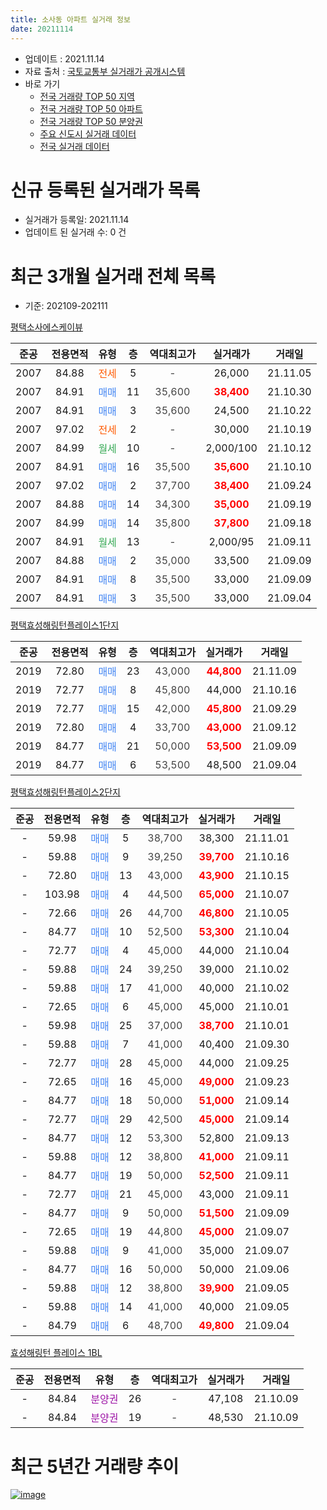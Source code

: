 ```yaml
---
title: 소사동 아파트 실거래 정보
date: 20211114
---
```


* 업데이트 : 2021.11.14
* 자료 출처 : [국토교통부 실거래가 공개시스템](http://rt.molit.go.kr)
* 바로 가기
    * [전국 거래량 TOP 50 지역](https://apt-info.github.io/apt-trade-info/tr)
    * [전국 거래량 TOP 50 아파트](https://apt-info.github.io/apt-trade-info/ta)
    * [전국 거래량 TOP 50 분양권](https://apt-info.github.io/apt-trade-info/tb)
    * [주요 신도시 실거래 데이터](https://apt-info.github.io/apt-trade-info/newtown)
    * [전국 실거래 데이터](https://apt-info.github.io/apt-trade-info/all)



<script async src="https://pagead2.googlesyndication.com/pagead/js/adsbygoogle.js"></script>
<!-- 기본광고 -->
<ins class="adsbygoogle"
     style="display:block"
     data-ad-client="ca-pub-1142216861245946"
     data-ad-slot="4805727019"
     data-ad-format="auto"
     data-full-width-responsive="true"></ins>
<script>
     (adsbygoogle = window.adsbygoogle || []).push({});
</script>


# 신규 등록된 실거래가 목록

* 실거래가 등록일: 2021.11.14
* 업데이트 된 실거래 수: 0 건




<script async src="https://pagead2.googlesyndication.com/pagead/js/adsbygoogle.js"></script>
<!-- 기본광고 -->
<ins class="adsbygoogle"
     style="display:block"
     data-ad-client="ca-pub-1142216861245946"
     data-ad-slot="4805727019"
     data-ad-format="auto"
     data-full-width-responsive="true"></ins>
<script>
     (adsbygoogle = window.adsbygoogle || []).push({});
</script>


# 최근 3개월 실거래 전체 목록
* 기준: 202109-202111


[평택소사에스케이뷰](https://search.naver.com/search.naver?query=%ED%8F%89%ED%83%9D%EC%86%8C%EC%82%AC%EC%97%90%EC%8A%A4%EC%BC%80%EC%9D%B4%EB%B7%B0)

|준공|전용면적|유형|층|역대최고가|실거래가|거래일|
|:---:|:---:|:---:|:---:|:---:|:---:|:---:|
|2007|84.88|<span style="color:#FF5A00">전세</span>|5|<span style="color:#444444">-</span>|26,000|21.11.05|
|2007|84.91|<span style="color:#4285F3">매매</span>|11|<span style="color:#444444">35,600</span>|<b><span style="color:#FF0000">38,400</span></b>|21.10.30|
|2007|84.91|<span style="color:#4285F3">매매</span>|3|<span style="color:#444444">35,600</span>|24,500|21.10.22|
|2007|97.02|<span style="color:#FF5A00">전세</span>|2|<span style="color:#444444">-</span>|30,000|21.10.19|
|2007|84.99|<span style="color:#34A853">월세</span>|10|<span style="color:#444444">-</span>|2,000/100|21.10.12|
|2007|84.91|<span style="color:#4285F3">매매</span>|16|<span style="color:#444444">35,500</span>|<b><span style="color:#FF0000">35,600</span></b>|21.10.10|
|2007|97.02|<span style="color:#4285F3">매매</span>|2|<span style="color:#444444">37,700</span>|<b><span style="color:#FF0000">38,400</span></b>|21.09.24|
|2007|84.88|<span style="color:#4285F3">매매</span>|14|<span style="color:#444444">34,300</span>|<b><span style="color:#FF0000">35,000</span></b>|21.09.19|
|2007|84.99|<span style="color:#4285F3">매매</span>|14|<span style="color:#444444">35,800</span>|<b><span style="color:#FF0000">37,800</span></b>|21.09.18|
|2007|84.91|<span style="color:#34A853">월세</span>|13|<span style="color:#444444">-</span>|2,000/95|21.09.11|
|2007|84.88|<span style="color:#4285F3">매매</span>|2|<span style="color:#444444">35,000</span>|33,500|21.09.09|
|2007|84.91|<span style="color:#4285F3">매매</span>|8|<span style="color:#444444">35,500</span>|33,000|21.09.09|
|2007|84.91|<span style="color:#4285F3">매매</span>|3|<span style="color:#444444">35,500</span>|33,000|21.09.04|

[평택효성해링턴플레이스1단지](https://search.naver.com/search.naver?query=%ED%8F%89%ED%83%9D%ED%9A%A8%EC%84%B1%ED%95%B4%EB%A7%81%ED%84%B4%ED%94%8C%EB%A0%88%EC%9D%B4%EC%8A%A41%EB%8B%A8%EC%A7%80)

|준공|전용면적|유형|층|역대최고가|실거래가|거래일|
|:---:|:---:|:---:|:---:|:---:|:---:|:---:|
|2019|72.80|<span style="color:#4285F3">매매</span>|23|<span style="color:#444444">43,000</span>|<b><span style="color:#FF0000">44,800</span></b>|21.11.09|
|2019|72.77|<span style="color:#4285F3">매매</span>|8|<span style="color:#444444">45,800</span>|44,000|21.10.16|
|2019|72.77|<span style="color:#4285F3">매매</span>|15|<span style="color:#444444">42,000</span>|<b><span style="color:#FF0000">45,800</span></b>|21.09.29|
|2019|72.80|<span style="color:#4285F3">매매</span>|4|<span style="color:#444444">33,700</span>|<b><span style="color:#FF0000">43,000</span></b>|21.09.12|
|2019|84.77|<span style="color:#4285F3">매매</span>|21|<span style="color:#444444">50,000</span>|<b><span style="color:#FF0000">53,500</span></b>|21.09.09|
|2019|84.77|<span style="color:#4285F3">매매</span>|6|<span style="color:#444444">53,500</span>|48,500|21.09.04|

[평택효성해링턴플레이스2단지](https://search.naver.com/search.naver?query=%ED%8F%89%ED%83%9D%ED%9A%A8%EC%84%B1%ED%95%B4%EB%A7%81%ED%84%B4%ED%94%8C%EB%A0%88%EC%9D%B4%EC%8A%A42%EB%8B%A8%EC%A7%80)

|준공|전용면적|유형|층|역대최고가|실거래가|거래일|
|:---:|:---:|:---:|:---:|:---:|:---:|:---:|
|-|59.98|<span style="color:#4285F3">매매</span>|5|<span style="color:#444444">38,700</span>|38,300|21.11.01|
|-|59.88|<span style="color:#4285F3">매매</span>|9|<span style="color:#444444">39,250</span>|<b><span style="color:#FF0000">39,700</span></b>|21.10.16|
|-|72.80|<span style="color:#4285F3">매매</span>|13|<span style="color:#444444">43,000</span>|<b><span style="color:#FF0000">43,900</span></b>|21.10.15|
|-|103.98|<span style="color:#4285F3">매매</span>|4|<span style="color:#444444">44,500</span>|<b><span style="color:#FF0000">65,000</span></b>|21.10.07|
|-|72.66|<span style="color:#4285F3">매매</span>|26|<span style="color:#444444">44,700</span>|<b><span style="color:#FF0000">46,800</span></b>|21.10.05|
|-|84.77|<span style="color:#4285F3">매매</span>|10|<span style="color:#444444">52,500</span>|<b><span style="color:#FF0000">53,300</span></b>|21.10.04|
|-|72.77|<span style="color:#4285F3">매매</span>|4|<span style="color:#444444">45,000</span>|44,000|21.10.04|
|-|59.88|<span style="color:#4285F3">매매</span>|24|<span style="color:#444444">39,250</span>|39,000|21.10.02|
|-|59.88|<span style="color:#4285F3">매매</span>|17|<span style="color:#444444">41,000</span>|40,000|21.10.02|
|-|72.65|<span style="color:#4285F3">매매</span>|6|<span style="color:#444444">45,000</span>|45,000|21.10.01|
|-|59.98|<span style="color:#4285F3">매매</span>|25|<span style="color:#444444">37,000</span>|<b><span style="color:#FF0000">38,700</span></b>|21.10.01|
|-|59.88|<span style="color:#4285F3">매매</span>|7|<span style="color:#444444">41,000</span>|40,400|21.09.30|
|-|72.77|<span style="color:#4285F3">매매</span>|28|<span style="color:#444444">45,000</span>|44,000|21.09.25|
|-|72.65|<span style="color:#4285F3">매매</span>|16|<span style="color:#444444">45,000</span>|<b><span style="color:#FF0000">49,000</span></b>|21.09.23|
|-|84.77|<span style="color:#4285F3">매매</span>|18|<span style="color:#444444">50,000</span>|<b><span style="color:#FF0000">51,000</span></b>|21.09.14|
|-|72.77|<span style="color:#4285F3">매매</span>|29|<span style="color:#444444">42,500</span>|<b><span style="color:#FF0000">45,000</span></b>|21.09.14|
|-|84.77|<span style="color:#4285F3">매매</span>|12|<span style="color:#444444">53,300</span>|52,800|21.09.13|
|-|59.88|<span style="color:#4285F3">매매</span>|12|<span style="color:#444444">38,800</span>|<b><span style="color:#FF0000">41,000</span></b>|21.09.11|
|-|84.77|<span style="color:#4285F3">매매</span>|19|<span style="color:#444444">50,000</span>|<b><span style="color:#FF0000">52,500</span></b>|21.09.11|
|-|72.77|<span style="color:#4285F3">매매</span>|21|<span style="color:#444444">45,000</span>|43,000|21.09.11|
|-|84.77|<span style="color:#4285F3">매매</span>|9|<span style="color:#444444">50,000</span>|<b><span style="color:#FF0000">51,500</span></b>|21.09.09|
|-|72.65|<span style="color:#4285F3">매매</span>|19|<span style="color:#444444">44,800</span>|<b><span style="color:#FF0000">45,000</span></b>|21.09.07|
|-|59.88|<span style="color:#4285F3">매매</span>|9|<span style="color:#444444">41,000</span>|35,000|21.09.07|
|-|84.77|<span style="color:#4285F3">매매</span>|16|<span style="color:#444444">50,000</span>|50,000|21.09.06|
|-|59.88|<span style="color:#4285F3">매매</span>|12|<span style="color:#444444">38,800</span>|<b><span style="color:#FF0000">39,900</span></b>|21.09.05|
|-|59.88|<span style="color:#4285F3">매매</span>|14|<span style="color:#444444">41,000</span>|40,000|21.09.05|
|-|84.79|<span style="color:#4285F3">매매</span>|6|<span style="color:#444444">48,700</span>|<b><span style="color:#FF0000">49,800</span></b>|21.09.04|


<script async src="https://pagead2.googlesyndication.com/pagead/js/adsbygoogle.js"></script>
<!-- 기본광고 -->
<ins class="adsbygoogle"
     style="display:block"
     data-ad-client="ca-pub-1142216861245946"
     data-ad-slot="4805727019"
     data-ad-format="auto"
     data-full-width-responsive="true"></ins>
<script>
     (adsbygoogle = window.adsbygoogle || []).push({});
</script>


[효성해링턴 플레이스 1BL](https://search.naver.com/search.naver?query=%ED%9A%A8%EC%84%B1%ED%95%B4%EB%A7%81%ED%84%B4+%ED%94%8C%EB%A0%88%EC%9D%B4%EC%8A%A4+1BL)

|준공|전용면적|유형|층|역대최고가|실거래가|거래일|
|:---:|:---:|:---:|:---:|:---:|:---:|:---:|
|-|84.84|<span style="color:#9C11A5">분양권</span>|26|<span style="color:#444444">-</span>|47,108|21.10.09|
|-|84.84|<span style="color:#9C11A5">분양권</span>|19|<span style="color:#444444">-</span>|48,530|21.10.09|



<script async src="https://pagead2.googlesyndication.com/pagead/js/adsbygoogle.js"></script>
<!-- 기본광고 -->
<ins class="adsbygoogle"
     style="display:block"
     data-ad-client="ca-pub-1142216861245946"
     data-ad-slot="4805727019"
     data-ad-format="auto"
     data-full-width-responsive="true"></ins>
<script>
     (adsbygoogle = window.adsbygoogle || []).push({});
</script>


# 최근 5년간 거래량 추이


<div style="width:100%;">
    <canvas id="deal_progress" height="200"></canvas>
</div>

<script>
new Chart(document.getElementById("deal_progress"), {
    type: 'line',
    data: {
        labels: ['16.01','16.02','16.03','16.04','16.05','16.06','16.07','16.08','16.09','16.10','16.11','16.12','17.01','17.02','17.03','17.04','17.05','17.06','17.07','17.08','17.09','17.10','17.11','17.12','18.01','18.02','18.03','18.04','18.05','18.06','18.07','18.08','18.09','18.10','18.11','18.12','19.01','19.02','19.03','19.04','19.05','19.06','19.07','19.08','19.09','19.10','19.11','19.12','20.01','20.02','20.03','20.04','20.05','20.06','20.07','20.08','20.09','20.10','20.11','20.12','21.01','21.02','21.03','21.04','21.05','21.06','21.07','21.08','21.09','21.10','21.11'],
        datasets: [{
            label: '매매/분양권',
            data: [1,3,3,4,2,2,3,1,5,1,3,39,18,11,20,12,20,8,33,23,23,22,20,8,17,15,7,27,14,7,9,13,13,12,8,9,23,23,26,46,109,140,106,56,43,44,48,51,22,8,13,28,32,93,28,38,78,111,27,32,39,29,32,19,28,25,36,32,26,16,2],
            borderColor: "rgba(66, 133, 243, 1)",
            backgroundColor: "rgba(66, 133, 243, 0.05)",
            borderWidth: 1,
            pointRadius: 0,
            fill: false,
            lineTension: 0
        },{
            label: '전/월세',
            data: [2,4,5,1,1,1,0,2,2,2,3,3,0,4,3,2,0,0,0,2,1,0,3,0,1,0,3,2,5,6,6,4,3,4,4,2,3,5,7,1,1,8,34,25,25,27,12,4,0,4,1,2,2,5,1,0,2,0,4,2,3,4,2,3,5,4,4,3,1,2,1],
            borderColor: "rgba(255, 90, 0, 1)",
            backgroundColor: "rgba(255, 90, 0, 0.05)",
            borderWidth: 1,
            pointRadius: 0,
            fill: false,
            lineTension: 0
        },{
            label: '합계',
            data: [3,7,8,5,3,3,3,3,7,3,6,42,18,15,23,14,20,8,33,25,24,22,23,8,18,15,10,29,19,13,15,17,16,16,12,11,26,28,33,47,110,148,140,81,68,71,60,55,22,12,14,30,34,98,29,38,80,111,31,34,42,33,34,22,33,29,40,35,27,18,3],
            borderColor: "rgba(0, 0, 0, 1)",
            backgroundColor: "rgba(0, 0, 0, 0.03)",
            borderWidth: 0.1,
            pointRadius: 0,
            fill: true,
            lineTension: 0
        }
        ]
    },
    options: {
        responsive: true,
        title: {
            display: false
        },
        tooltips: {
            mode: 'index',
            intersect: false
        },
        hover: {
            mode: 'nearest',
            intersect: true
        },
        scales: {
            xAxes: [{
                display: true,
                scaleLabel: {
                    display: true,
                    labelString: '년/월'
                }
            }],
            yAxes: [{
                display: true,
                ticks: {
                    suggestedMin: 0,
                },
                scaleLabel: {
                    display: true,
                    labelString: '실거래 수'
                }
            }]
        }
    }
});

</script>


[![image](https://apt-info.github.io/images/2020-01-03-apt-trade-info/1024x500.png)](https://play.google.com/store/apps/details?id=com.aptinfo.apttradeinfo)

